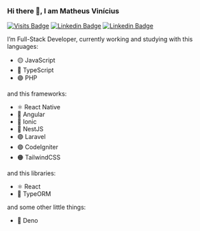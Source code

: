 ### Hi there 👋, I am Matheus Vinícius

[![Visits Badge](https://badges.pufler.dev/visits/mtwzim/mtwzim?style=flat-square)](#) 
[![Linkedin Badge](https://img.shields.io/badge/-mtwzim-blue?style=flat-square&logo=Linkedin&logoColor=white&link=https://www.linkedin.com/in/mtwzim/)](https://www.linkedin.com/in/mtwzim/)
[![Linkedin Badge](https://img.shields.io/badge/-mtwzim@gmail.com-black?style=flat-square&logo=gmail&logoColor=brown&link=mailto:contactmtwzim@gmail.com)](mailto:contactmtwzim@gmail.com)

I’m Full-Stack Developer, currently working and studying with this languages: 
- :yellow_circle: JavaScript 
- :large_blue_circle: TypeScript
- :purple_circle: PHP

and this frameworks:
- ⚛️ React Native
- :large_blue_circle: Angular
- :large_blue_circle: Ionic
- :large_blue_circle: NestJS
- :purple_circle: Laravel
- :purple_circle: CodeIgniter
- :orange_circle: TailwindCSS

and this libraries:
- ⚛️ React
- :large_blue_circle: TypeORM

and some other little things:
- 🐊 Deno 
